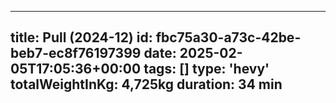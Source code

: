 ---
  title: Pull (2024-12)
  id: fbc75a30-a73c-42be-beb7-ec8f76197399
  date: 2025-02-05T17:05:36+00:00
  tags: []
  type: 'hevy'
  totalWeightInKg: 4,725kg
  duration: 34 min
  ---
  